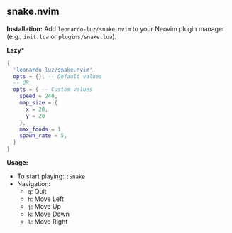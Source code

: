 ## snake.nvim

**Installation:**  Add `leonardo-luz/snake.nvim` to your Neovim plugin manager (e.g., `init.lua` or `plugins/snake.lua`).

**Lazy***
```lua
{
  'leonardo-luz/snake.nvim',
  opts = {}, -- Default values
  -- OR
  opts = { -- Custom values
    speed = 240,
    map_size = { 
      x = 20, 
      y = 20
    },
    max_foods = 1,
    spawn_rate = 5,
  }
}
```

**Usage:**

* To start playing: `:Snake`
* Navigation:
  * `q`: Quit
  * `h`: Move Left
  * `j`: Move Up
  * `k`: Move Down
  * `l`: Move Right

